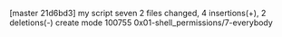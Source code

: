 [master 21d6bd3] my script seven
 2 files changed, 4 insertions(+), 2 deletions(-)
 create mode 100755 0x01-shell_permissions/7-everybody
